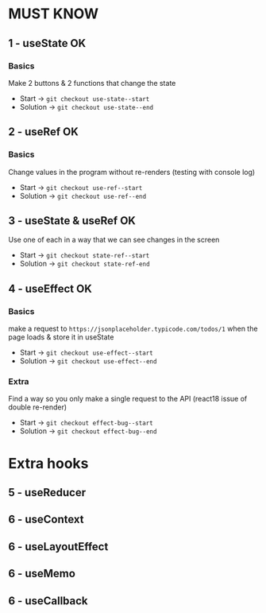 # MUST KNOW 
## 1 - useState OK
### Basics
Make 2 buttons & 2 functions that change the state
- Start -> `git checkout use-state--start`
- Solution -> `git checkout use-state--end`


## 2 - useRef OK
### Basics
Change values in the program without re-renders (testing with console log)
- Start -> `git checkout use-ref--start`
- Solution -> `git checkout use-ref--end`

## 3 - useState & useRef OK  
Use one of each in a way that we can see changes in the screen
- Start -> `git checkout state-ref--start`
- Solution -> `git checkout state-ref-end`

## 4 - useEffect OK 
### Basics
make a request to `https://jsonplaceholder.typicode.com/todos/1` when the page loads & store it in useState
- Start -> `git checkout use-effect--start`
- Solution -> `git checkout use-effect--end`

### Extra
Find a way so you only make a single request to the API (react18 issue of double re-render)
- Start -> `git checkout effect-bug--start`
- Solution -> `git checkout effect-bug--end`

# Extra hooks
## 5 - useReducer
## 6 - useContext
## 6 - useLayoutEffect
## 6 - useMemo
## 6 - useCallback





